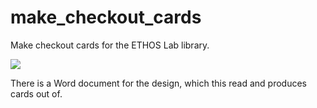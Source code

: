 # make_checkout_cards

Make checkout cards for the ETHOS Lab library.

![](lib/a_card.jpg)

There is a Word document for the design, which this read and produces
cards out of.
